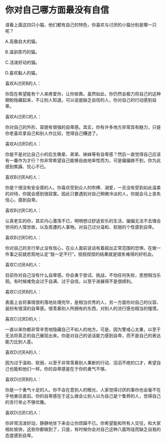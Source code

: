 # 你对自己哪方面最没有自信

请看上面这四只小猫，他们都有自己的特色，你喜欢与讨厌的小猫分别是哪一只呢？ 

A.高傲自大的猫。 

B.温驯乖巧的猫。 

C.活泼好动的猫。 

D.喜欢黏人的猫。 

喜欢A讨厌B的人： 

你现在希望能有个人来疼爱你，让你依靠。虽然如此，你仍然会极力将自己的这种期盼隐藏起来，不让别人知道。可以说是缺乏自信的人，你对自己的行动感到自卑。 

喜欢A讨厌C的人： 

你对自己的外形、容貌有很强的自卑感。其实，你有许多地方非常具有魅力，只是你老喜欢拿自己和别人作比较，觉得自己糟透了。 

喜欢A讨厌D的人： 

你是不是对比自己小的后生晚辈、弟弟、妹妹等有自卑感？然后一直觉得自己应该有一番作为才行？你非常希望自己能够自由地率性而为，可是偏偏做不到，你为此感到焦躁、忧心不已。 

喜欢B讨厌A的人： 

你是个很没有安全感的人。你喜欢受到众人的吹捧、溺爱，一旦没有受到如此温柔的对待，你就会感到很寂寞。因此只要遇到对自己稍微冷淡的人，你就会马上丧失信心，感到自卑。 

喜欢B讨厌C的人： 

认真老实的你，其实内心激荡不已，明明想过舒适安乐的生活，偏偏无法不去理会世间的人情世故，以及周遭的人事物。对自己过分温和、软弱的个性感到自卑。 

喜欢B讨厌D的人： 

你对自己的言行举止没有信心，在众人面前说话有着超出正常范围的恐惧，在做一件事之前就悲观地认定“我一定不行”。扭扭捏捏的结果就是错失难得的好机会。 

喜欢C讨厌A的人： 

目前你对自己没有什么自卑感。你会勇于尝试、挑战，不怕任何失败，思想相当乐观。有时候难免会过于自满、过于自信，以至于进展得不是很顺利。 

喜欢C讨厌B的人： 

表面上会将事情很利落地处理完毕，是相当优秀的人，另一方面你对自己的仪容、装扮有很深的自卑感。很羡慕别人所拥有的东西，对别人的流行感也相当的憧憬。 

喜欢C讨厌D的人： 

一直以来你都非常辛苦地隐藏自己不如人的地方。可是，因为警戒心太重，以至于无法将真正的自己展现出来。你是对自己的说话能力感到自卑，而不是自己的表达能力比别人差。 

喜欢D讨厌A的人： 

因为过于温和、软弱，以至于非常羡慕别人果断的行动、滔滔不绝的口才，希望自己也能和他们一样。你的自卑感是在于你的勇气不够。 

喜欢D讨厌B的人： 

你是一个勇气十足的人。你不会在意别人的眼光，人家觉得讨厌的事你也会毫不在乎地勇往直前。你的自卑感在于这么做会让别人以为自己是个鲁莽的人，觉得自己的言行举止不够优雅。 

喜欢D讨厌C的人： 

你非常活泼好动，静静地坐下来会让你烦躁不已。你希望能和所有人交往，和大家相处愉快，这些你都做到了，只是，有时候你会对自己这种八面玲珑而缺乏自我的态度感到自卑。